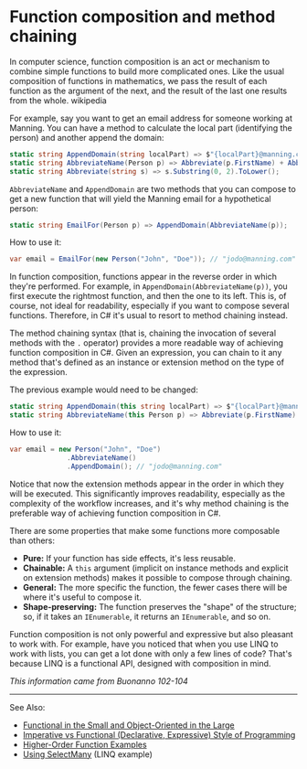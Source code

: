 # Function composition and method chaining

In computer science, function composition is an act or mechanism to combine simple functions to build more complicated
ones. Like the usual composition of functions in mathematics, we pass the result of each function as the argument of the
next, and the result of the last one results from the whole. wikipedia

For example, say you want to get an email address for someone working at Manning. You can have a method to calculate the
local part (identifying the person) and another append the domain:

```C#
static string AppendDomain(string localPart) => $"{localPart}@manning.com";
static string AbbreviateName(Person p) => Abbreviate(p.FirstName) + Abbreviate(p.LastName);
static string Abbreviate(string s) => s.Substring(0, 2).ToLower();
```

`AbbreviateName` and `AppendDomain` are two methods that you can compose to get a new function that will yield the
Manning email for a hypothetical person:

```C#
static string EmailFor(Person p) => AppendDomain(AbbreviateName(p));
```

How to use it:

```C#
var email = EmailFor(new Person("John", "Doe")); // "jodo@manning.com"
```

In function composition, functions appear in the reverse order in which they're performed. For example, in
`AppendDomain(AbbreviateName(p))`, you first execute the rightmost function, and then the one to its left. This is, of
course, not ideal for readability, especially if you want to compose several functions. Therefore, in C# it's usual to
resort to method chaining instead.

The method chaining syntax (that is, chaining the invocation of several methods with the `.` operator) provides a more
readable way of achieving function composition in C#. Given an expression, you can chain to it any method that's defined
as an instance or extension method on the type of the expression.

The previous example would need to be changed:

```C#
static string AppendDomain(this string localPart) => $"{localPart}@manning.com";
static string AbbreviateName(this Person p) => Abbreviate(p.FirstName) + Abbreviate(p.LastName);
```

How to use it:

```C#
var email = new Person("John", "Doe")
              .AbbreviateName()
              .AppendDomain(); // "jodo@manning.com"
```

Notice that now the extension methods appear in the order in which they will be executed. This significantly improves
readability, especially as the complexity of the workflow increases, and it's why method chaining is the preferable way
of achieving function composition in C#.

There are some properties that make some functions more composable than others:

* **Pure:** If your function has side effects, it's less reusable.
* **Chainable:** A `this` argument (implicit on instance methods and explicit on extension methods) makes it possible to
  compose through chaining.
* **General:** The more specific the function, the fewer cases there will be where it's useful to compose it.
* **Shape-preserving:** The function preserves the "shape" of the structure; so, if it takes an `IEnumerable`, it
  returns an `IEnumerable`, and so on.

Function composition is not only powerful and expressive but also pleasant to work with. For example, have you noticed
that when you use LINQ to work with lists, you can get a lot done with only a few lines of code? That's because LINQ is
a functional API, designed with composition in mind.

*This information came from Buonanno 102-104*

---
See Also:
- [Functional in the Small and Object-Oriented in the Large](Functional-in-the-Small-and-Object-Oriented-in-the-Large.md)
- [Imperative vs Functional (Declarative, Expressive) Style of Programming](Imperative-vs-Functional-Declarative-Expressive-Style-of-Programming.md)
- [Higher-Order Function Examples](Higher-Order-Function-Examples.md)
- [Using SelectMany](Using-SelectMany.md) (LINQ example)
